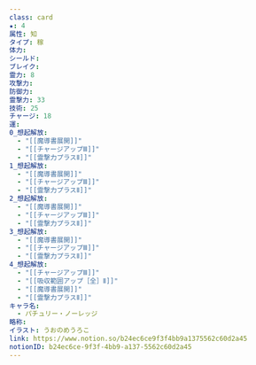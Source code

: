 ```yaml
---
class: card
★: 4
属性: 知
タイプ: 稼
体力: 
シールド: 
ブレイク: 
霊力: 8
攻撃力: 
防御力: 
霊撃力: 33
技術: 25
チャージ: 18
運: 
0_想起解放:
  - "[[魔導書展開]]"
  - "[[チャージアップⅢ]]"
  - "[[霊撃力プラスⅡ]]"
1_想起解放:
  - "[[魔導書展開]]"
  - "[[チャージアップⅢ]]"
  - "[[霊撃力プラスⅡ]]"
2_想起解放:
  - "[[魔導書展開]]"
  - "[[チャージアップⅢ]]"
  - "[[霊撃力プラスⅡ]]"
3_想起解放:
  - "[[魔導書展開]]"
  - "[[チャージアップⅢ]]"
  - "[[霊撃力プラスⅡ]]"
4_想起解放:
  - "[[チャージアップⅢ]]"
  - "[[吸収範囲アップ［全］Ⅱ]]"
  - "[[魔導書展開]]"
  - "[[霊撃力プラスⅡ]]"
キャラ名:
  - パチュリー・ノーレッジ
略称: 
イラスト: うおのめうろこ
link: https://www.notion.so/b24ec6ce9f3f4bb9a1375562c60d2a45
notionID: b24ec6ce-9f3f-4bb9-a137-5562c60d2a45
---
```

